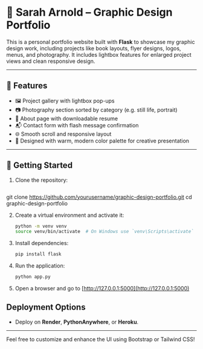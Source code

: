 # 🎨 Sarah Arnold – Graphic Design Portfolio

This is a personal portfolio website built with **Flask** to showcase my graphic design work, including projects like book layouts, flyer designs, logos, menus, and photography. It includes lightbox features for enlarged project views and clean responsive design.

---

## 📁 Features

- 🖼️ Project gallery with lightbox pop-ups
- 📷 Photography section sorted by category (e.g. still life, portrait)
- 📄 About page with downloadable resume
- 📬 Contact form with flash message confirmation
- 🌐 Smooth scroll and responsive layout
- 🎨 Designed with warm, modern color palette for creative presentation

---

## 🚀 Getting Started

1. Clone the repository:
   ```bash
git clone https://github.com/yourusername/graphic-design-portfolio.git
cd graphic-design-portfolio

2. Create a virtual environment and activate it:
    ```bash
    python -m venv venv
    source venv/bin/activate  # On Windows use `venv\Scripts\activate`
    ```

3. Install dependencies:
    ```bash
    pip install flask
    ```

4. Run the application:
    ```bash
    python app.py
    ```

5. Open a browser and go to [http://127.0.0.1:5000](http://127.0.0.1:5000)

## Deployment Options
- Deploy on **Render**, **PythonAnywhere**, or **Heroku**.

---

Feel free to customize and enhance the UI using Bootstrap or Tailwind CSS!
